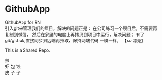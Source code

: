 # GithubApp
GithubApp for RN\
引入git来管理我们的项目，解决的问题正是：
在公司练习一个项目后，不需要再复制到微信，
然后在家里的电脑上再拷贝到项目中运行，解决问题；
有了git/github,直接同步到远端再拉取，保持两端代码
一模一样。
【so 漂亮】

This is a Shared Repo.

煎\
虾 包 饺\
皮 子 子



